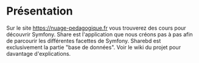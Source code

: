 # Présentation
Sur le site https://nuage-pedagogique.fr vous trouverez des cours pour découvrir Symfony. Share est l'application que nous créons pas à pas afin de parcourir les différentes facettes de Symfony. Sharebd est exclusivement la partie "base de données".
Voir le wiki du projet pour davantage d'explications.

